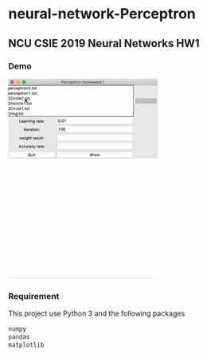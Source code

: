 # neural-network-Perceptron
## NCU CSIE 2019 Neural Networks HW1
### Demo
![](https://github.com/shuyu1215/Neural-Network---Perceptron/blob/main/img/demo.gif?raw=true)
### Requirement
This project use Python 3 and the following packages 
```
numpy
pandas
matplotlib
```
